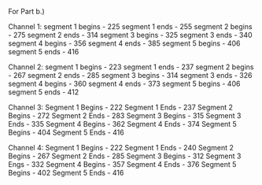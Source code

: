 For Part b.) 

Channel 1: 
segment 1 begins - 225
segment 1 ends   - 255
segment 2 begins - 275
segment 2 ends   - 314
segment 3 begins - 325
segment 3 ends   - 340
segment 4 begins - 356
segment 4 ends   - 385
segment 5 begins - 406
segment 5 ends   - 416

Channel 2:
segment 1 begins - 223
segment 1 ends   - 237
segment 2 begins - 267
segment 2 ends   - 285
segment 3 begins - 314
segment 3 ends   - 326
segment 4 begins - 360
segment 4 ends   - 373
segment 5 begins - 406
segment 5 ends   - 412

Channel 3:
Segment 1 Begins - 222
Segment 1 Ends - 237
Segment 2 Begins - 272
Segment 2 Ends - 283
Segment 3 Begins - 315
Segment 3 Ends - 335
Segment 4 Begins - 362 
Segment 4 Ends - 374
Segment 5 Begins  - 404
Segment 5 Ends - 416

Channel 4:
Segment 1 Begins - 222
Segment 1 Ends - 240
Segment 2 Begins - 267
Segment 2 Ends - 285
Segment 3 Begins - 312
Segment 3 Engs - 332
Segment 4 Begins - 357
Segment 4 Ends - 376
Segment 5 Begins - 402
Segment 5 Ends - 416
